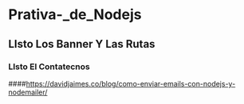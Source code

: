 # Prativa-_de_Nodejs
## LIsto Los Banner Y Las Rutas
### LIsto El Contatecnos
####https://davidjaimes.co/blog/como-enviar-emails-con-nodejs-y-nodemailer/
